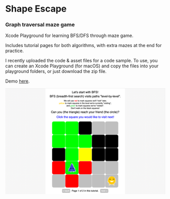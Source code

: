 # Shape Escape
### Graph traversal maze game

Xcode Playground for learning BFS/DFS through maze game.

Includes tutorial pages for both algorithms, with extra mazes at the end for practice.

I recently uploaded the code & asset files for a code sample. To use, you can create an Xcode Playground (for macOS) and copy the files into your playground folders, or just download the zip file.

Demo [here](https://www.youtube.com/watch?v=nSTv48n1BOo).

![Alt text](/screenshot.png?raw=true "Screenshot")
